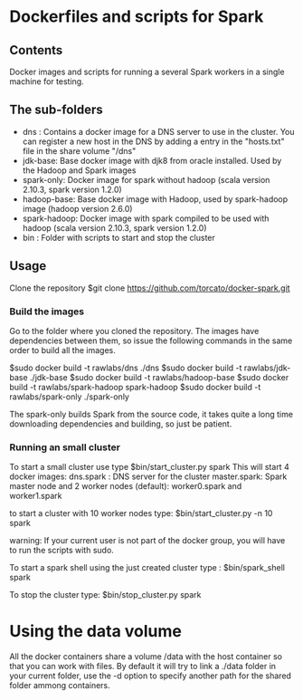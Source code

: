 # Dockerfiles and scripts for Spark

## Contents

Docker images and scripts for running a several Spark workers in a single machine for testing.

## The sub-folders
   * dns : Contains a docker image for a DNS server to use in the cluster. You can register a new host in the DNS by adding a entry in the "hosts.txt"  file in the share volume "/dns"
   * jdk-base: Base docker image with djk8 from oracle installed. Used by the Hadoop and Spark images
   * spark-only: Docker image for spark without hadoop (scala version 2.10.3, spark version 1.2.0)
   * hadoop-base: Base docker image with Hadoop, used by spark-hadoop image (hadoop version 2.6.0)
   * spark-hadoop: Docker image with spark compiled to be used with hadoop (scala version 2.10.3, spark version 1.2.0)
   * bin : Folder with scripts to start and stop the cluster
## Usage

Clone the repository 
  $git clone https://github.com/torcato/docker-spark.git
  
### Build the images

Go to the folder where you cloned the repository.
The images have dependencies between them, so issue the following commands in the same order to build all the images.

  $sudo docker build -t rawlabs/dns ./dns
  $sudo docker build -t rawlabs/jdk-base ./jdk-base
  $sudo docker build -t rawlabs/hadoop-base
  $sudo docker build -t rawlabs/spark-hadoop spark-hadoop
  $sudo docker build -t rawlabs/spark-only ./spark-only

The spark-only builds Spark from the source code, it takes quite a long time downloading dependencies and building, so just be patient.

### Running an small cluster

To start a small cluster use type 
  $bin/start_cluster.py spark
This will start 4 docker images:
dns.spark : DNS server for the cluster
master.spark: Spark master node
and 2 worker nodes (default): worker0.spark and worker1.spark

to start a cluster with 10 worker nodes type:
  $bin/start_cluster.py -n 10 spark

warning: If your current user is not part of the docker group, you will have to run the scripts with sudo.

To start a spark shell using the just created cluster type :
  $bin/spark_shell spark

To stop the cluster type:
  $bin/stop_cluster.py spark
  
# Using the data volume

All the docker containers share a volume /data with the host container so that you can work with files.
By default it will try to link a ./data folder in your current folder, use the -d option to specify another path for the shared folder ammong containers.

 

